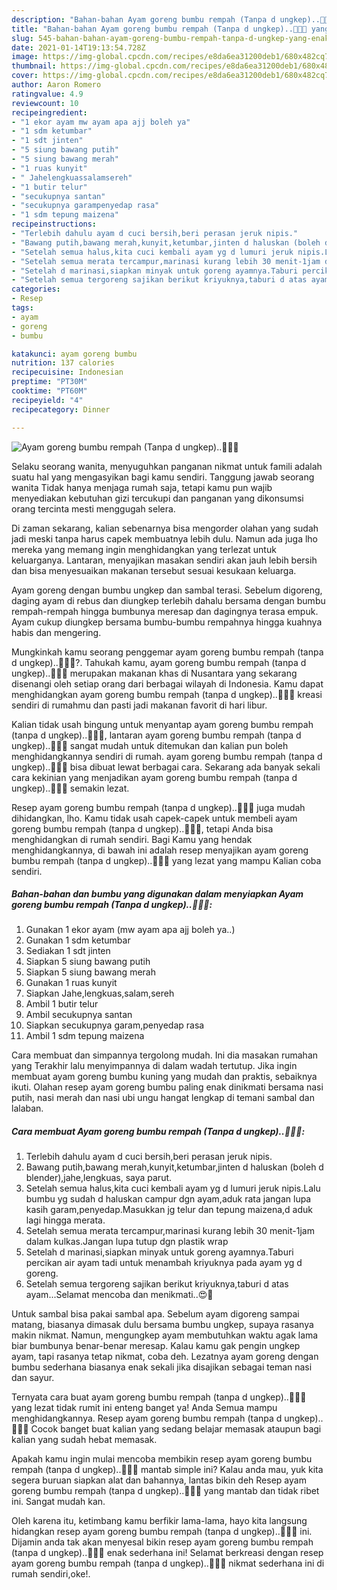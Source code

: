 ```yaml
---
description: "Bahan-bahan Ayam goreng bumbu rempah (Tanpa d ungkep)..🤤😋😍 yang enak Untuk Jualan"
title: "Bahan-bahan Ayam goreng bumbu rempah (Tanpa d ungkep)..🤤😋😍 yang enak Untuk Jualan"
slug: 545-bahan-bahan-ayam-goreng-bumbu-rempah-tanpa-d-ungkep-yang-enak-untuk-jualan
date: 2021-01-14T19:13:54.728Z
image: https://img-global.cpcdn.com/recipes/e8da6ea31200deb1/680x482cq70/ayam-goreng-bumbu-rempah-tanpa-d-ungkep🤤😋😍-foto-resep-utama.jpg
thumbnail: https://img-global.cpcdn.com/recipes/e8da6ea31200deb1/680x482cq70/ayam-goreng-bumbu-rempah-tanpa-d-ungkep🤤😋😍-foto-resep-utama.jpg
cover: https://img-global.cpcdn.com/recipes/e8da6ea31200deb1/680x482cq70/ayam-goreng-bumbu-rempah-tanpa-d-ungkep🤤😋😍-foto-resep-utama.jpg
author: Aaron Romero
ratingvalue: 4.9
reviewcount: 10
recipeingredient:
- "1 ekor ayam mw ayam apa ajj boleh ya"
- "1 sdm ketumbar"
- "1 sdt jinten"
- "5 siung bawang putih"
- "5 siung bawang merah"
- "1 ruas kunyit"
- " Jahelengkuassalamsereh"
- "1 butir telur"
- "secukupnya santan"
- "secukupnya garampenyedap rasa"
- "1 sdm tepung maizena"
recipeinstructions:
- "Terlebih dahulu ayam d cuci bersih,beri perasan jeruk nipis."
- "Bawang putih,bawang merah,kunyit,ketumbar,jinten d haluskan (boleh d blender),jahe,lengkuas, saya parut."
- "Setelah semua halus,kita cuci kembali ayam yg d lumuri jeruk nipis.Lalu bumbu yg sudah d haluskan campur dgn ayam,aduk rata jangan lupa kasih garam,penyedap.Masukkan jg telur dan tepung maizena,d aduk lagi hingga merata."
- "Setelah semua merata tercampur,marinasi kurang lebih 30 menit-1jam dalam kulkas.Jangan lupa tutup dgn plastik wrap"
- "Setelah d marinasi,siapkan minyak untuk goreng ayamnya.Taburi percikan air ayam tadi untuk menambah kriyuknya pada ayam yg d goreng."
- "Setelah semua tergoreng sajikan berikut kriyuknya,taburi d atas ayam...Selamat mencoba dan menikmati..😍🥰"
categories:
- Resep
tags:
- ayam
- goreng
- bumbu

katakunci: ayam goreng bumbu 
nutrition: 137 calories
recipecuisine: Indonesian
preptime: "PT30M"
cooktime: "PT60M"
recipeyield: "4"
recipecategory: Dinner

---
```



![Ayam goreng bumbu rempah (Tanpa d ungkep)..🤤😋😍](https://img-global.cpcdn.com/recipes/e8da6ea31200deb1/680x482cq70/ayam-goreng-bumbu-rempah-tanpa-d-ungkep🤤😋😍-foto-resep-utama.jpg)

Selaku seorang wanita, menyuguhkan panganan nikmat untuk famili adalah suatu hal yang mengasyikan bagi kamu sendiri. Tanggung jawab seorang  wanita Tidak hanya menjaga rumah saja, tetapi kamu pun wajib menyediakan kebutuhan gizi tercukupi dan panganan yang dikonsumsi orang tercinta mesti menggugah selera.

Di zaman  sekarang, kalian sebenarnya bisa mengorder olahan yang sudah jadi meski tanpa harus capek membuatnya lebih dulu. Namun ada juga lho mereka yang memang ingin menghidangkan yang terlezat untuk keluarganya. Lantaran, menyajikan masakan sendiri akan jauh lebih bersih dan bisa menyesuaikan makanan tersebut sesuai kesukaan keluarga. 

Ayam goreng dengan bumbu ungkep dan sambal terasi. Sebelum digoreng, daging ayam di rebus dan diungkep terlebih dahalu bersama dengan bumbu rempah-rempah hingga bumbunya meresap dan dagingnya terasa empuk. Ayam cukup diungkep bersama bumbu-bumbu rempahnya hingga kuahnya habis dan mengering.

Mungkinkah kamu seorang penggemar ayam goreng bumbu rempah (tanpa d ungkep)..🤤😋😍?. Tahukah kamu, ayam goreng bumbu rempah (tanpa d ungkep)..🤤😋😍 merupakan makanan khas di Nusantara yang sekarang disenangi oleh setiap orang dari berbagai wilayah di Indonesia. Kamu dapat menghidangkan ayam goreng bumbu rempah (tanpa d ungkep)..🤤😋😍 kreasi sendiri di rumahmu dan pasti jadi makanan favorit di hari libur.

Kalian tidak usah bingung untuk menyantap ayam goreng bumbu rempah (tanpa d ungkep)..🤤😋😍, lantaran ayam goreng bumbu rempah (tanpa d ungkep)..🤤😋😍 sangat mudah untuk ditemukan dan kalian pun boleh menghidangkannya sendiri di rumah. ayam goreng bumbu rempah (tanpa d ungkep)..🤤😋😍 bisa dibuat lewat berbagai cara. Sekarang ada banyak sekali cara kekinian yang menjadikan ayam goreng bumbu rempah (tanpa d ungkep)..🤤😋😍 semakin lezat.

Resep ayam goreng bumbu rempah (tanpa d ungkep)..🤤😋😍 juga mudah dihidangkan, lho. Kamu tidak usah capek-capek untuk membeli ayam goreng bumbu rempah (tanpa d ungkep)..🤤😋😍, tetapi Anda bisa menghidangkan di rumah sendiri. Bagi Kamu yang hendak menghidangkannya, di bawah ini adalah resep menyajikan ayam goreng bumbu rempah (tanpa d ungkep)..🤤😋😍 yang lezat yang mampu Kalian coba sendiri.

<!--inarticleads1-->

##### Bahan-bahan dan bumbu yang digunakan dalam menyiapkan Ayam goreng bumbu rempah (Tanpa d ungkep)..🤤😋😍:

1. Gunakan 1 ekor ayam (mw ayam apa ajj boleh ya..)
1. Gunakan 1 sdm ketumbar
1. Sediakan 1 sdt jinten
1. Siapkan 5 siung bawang putih
1. Siapkan 5 siung bawang merah
1. Gunakan 1 ruas kunyit
1. Siapkan  Jahe,lengkuas,salam,sereh
1. Ambil 1 butir telur
1. Ambil secukupnya santan
1. Siapkan secukupnya garam,penyedap rasa
1. Ambil 1 sdm tepung maizena


Cara membuat dan simpannya tergolong mudah. Ini dia masakan rumahan yang Terakhir lalu menyimpannya di dalam wadah tertutup. Jika ingin membuat ayam goreng bumbu kuning yang mudah dan praktis, sebaiknya ikuti. Olahan resep ayam goreng bumbu paling enak dinikmati bersama nasi putih, nasi merah dan nasi ubi ungu hangat lengkap di temani sambal dan lalaban. 

<!--inarticleads2-->

##### Cara membuat Ayam goreng bumbu rempah (Tanpa d ungkep)..🤤😋😍:

1. Terlebih dahulu ayam d cuci bersih,beri perasan jeruk nipis.
1. Bawang putih,bawang merah,kunyit,ketumbar,jinten d haluskan (boleh d blender),jahe,lengkuas, saya parut.
1. Setelah semua halus,kita cuci kembali ayam yg d lumuri jeruk nipis.Lalu bumbu yg sudah d haluskan campur dgn ayam,aduk rata jangan lupa kasih garam,penyedap.Masukkan jg telur dan tepung maizena,d aduk lagi hingga merata.
1. Setelah semua merata tercampur,marinasi kurang lebih 30 menit-1jam dalam kulkas.Jangan lupa tutup dgn plastik wrap
1. Setelah d marinasi,siapkan minyak untuk goreng ayamnya.Taburi percikan air ayam tadi untuk menambah kriyuknya pada ayam yg d goreng.
1. Setelah semua tergoreng sajikan berikut kriyuknya,taburi d atas ayam...Selamat mencoba dan menikmati..😍🥰


Untuk sambal bisa pakai sambal apa. Sebelum ayam digoreng sampai matang, biasanya dimasak dulu bersama bumbu ungkep, supaya rasanya makin nikmat. Namun, mengungkep ayam membutuhkan waktu agak lama biar bumbunya benar-benar meresap. Kalau kamu gak pengin ungkep ayam, tapi rasanya tetap nikmat, coba deh. Lezatnya ayam goreng dengan bumbu sederhana biasanya enak sekali jika disajikan sebagai teman nasi dan sayur. 

Ternyata cara buat ayam goreng bumbu rempah (tanpa d ungkep)..🤤😋😍 yang lezat tidak rumit ini enteng banget ya! Anda Semua mampu menghidangkannya. Resep ayam goreng bumbu rempah (tanpa d ungkep)..🤤😋😍 Cocok banget buat kalian yang sedang belajar memasak ataupun bagi kalian yang sudah hebat memasak.

Apakah kamu ingin mulai mencoba membikin resep ayam goreng bumbu rempah (tanpa d ungkep)..🤤😋😍 mantab simple ini? Kalau anda mau, yuk kita segera buruan siapkan alat dan bahannya, lantas bikin deh Resep ayam goreng bumbu rempah (tanpa d ungkep)..🤤😋😍 yang mantab dan tidak ribet ini. Sangat mudah kan. 

Oleh karena itu, ketimbang kamu berfikir lama-lama, hayo kita langsung hidangkan resep ayam goreng bumbu rempah (tanpa d ungkep)..🤤😋😍 ini. Dijamin anda tak akan menyesal bikin resep ayam goreng bumbu rempah (tanpa d ungkep)..🤤😋😍 enak sederhana ini! Selamat berkreasi dengan resep ayam goreng bumbu rempah (tanpa d ungkep)..🤤😋😍 nikmat sederhana ini di rumah sendiri,oke!.

